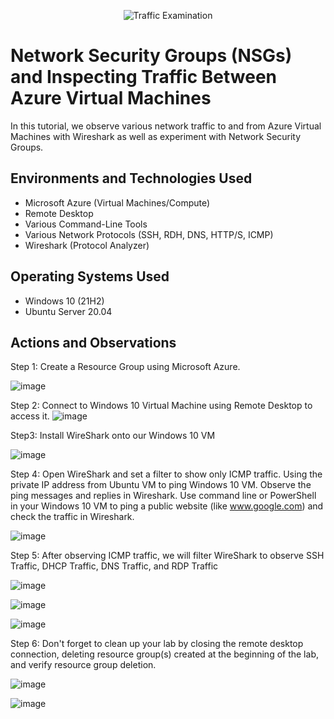 <p align="center">
<img src="https://i.imgur.com/Ua7udoS.png" alt="Traffic Examination"/>
</p>

<h1>Network Security Groups (NSGs) and Inspecting Traffic Between Azure Virtual Machines</h1>
In this tutorial, we observe various network traffic to and from Azure Virtual Machines with Wireshark as well as experiment with Network Security Groups. <br />

<h2>Environments and Technologies Used</h2>

- Microsoft Azure (Virtual Machines/Compute)
- Remote Desktop
- Various Command-Line Tools
- Various Network Protocols (SSH, RDH, DNS, HTTP/S, ICMP)
- Wireshark (Protocol Analyzer)

<h2>Operating Systems Used </h2>

- Windows 10 (21H2)
- Ubuntu Server 20.04

<h2>Actions and Observations</h2>

Step 1: Create a Resource Group using Microsoft Azure. 

![image](https://github.com/Tstewart2408/Azure-Network-Protocols-/assets/158493074/ab821568-3855-46fb-b738-267f2a52a8d9)

Step 2: Connect to Windows 10 Virtual Machine using Remote Desktop to access it. 
![image](https://github.com/Tstewart2408/Azure-Network-Protocols-/assets/158493074/57ca22c5-3330-4f72-9095-0e03abcc9db2)

Step3: Install WireShark onto our Windows 10 VM

![image](https://github.com/Tstewart2408/Azure-Network-Protocols-/assets/158493074/041b8d82-953a-4cbb-9e0b-42695c8a2f42)

Step 4: Open WireShark and set a filter to show only ICMP traffic. Using the private IP address from Ubuntu VM to ping Windows 10 VM. Observe the ping messages and replies in Wireshark. Use command line or PowerShell in your Windows 10 VM to ping a public website (like www.google.com) and check the traffic in Wireshark.

![image](https://github.com/Tstewart2408/Azure-Network-Protocols-/assets/158493074/d7d60edf-5d2a-4a21-ab07-3cbff05f1d76)

Step 5: After observing ICMP traffic, we will filter WireShark to observe SSH Traffic, DHCP Traffic, DNS Traffic, and RDP Traffic

![image](https://github.com/Tstewart2408/Azure-Network-Protocols-/assets/158493074/54efdcb6-d9b9-49d5-a294-c6f8208d44b2)

![image](https://github.com/Tstewart2408/Azure-Network-Protocols-/assets/158493074/33312add-8fc6-494b-82c6-6a487b36e6b2)

![image](https://github.com/Tstewart2408/Azure-Network-Protocols-/assets/158493074/ab26feb4-9eb8-4574-bddb-61a5311c0cfd)

Step 6: Don't forget to clean up your lab by closing the remote desktop connection, deleting resource group(s) created at the beginning of the lab, and verify resource group deletion.

![image](https://github.com/Tstewart2408/Azure-Network-Protocols-/assets/158493074/573e66e7-813c-4711-a117-2887e679c235)

![image](https://github.com/Tstewart2408/Azure-Network-Protocols-/assets/158493074/08e7d16a-4a85-4c1d-b0f0-319409254fe5)

